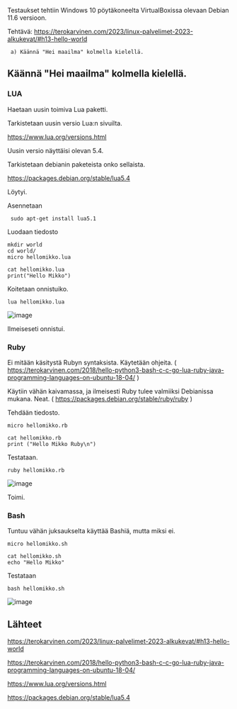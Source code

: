 Testaukset tehtiin Windows 10 pöytäkoneelta VirtualBoxissa olevaan Debian 11.6 versioon.

Tehtävä: https://terokarvinen.com/2023/linux-palvelimet-2023-alkukevat/#h13-hello-world

     a) Käännä "Hei maailma" kolmella kielellä.

## Käännä "Hei maailma" kolmella kielellä.

### LUA

Haetaan uusin toimiva Lua paketti.

Tarkistetaan uusin versio Lua:n sivuilta. 

https://www.lua.org/versions.html

Uusin versio näyttäisi olevan 5.4.

Tarkistetaan debianin paketeista onko sellaista.

https://packages.debian.org/stable/lua5.4

Löytyi.

Asennetaan
     
     sudo apt-get install lua5.1
     
Luodaan tiedosto

    mkdir world
    cd world/
    micro hellomikko.lua
    
    cat hellomikko.lua 
    print("Hello Mikko")

Koitetaan onnistuiko.

    lua hellomikko.lua
    
![image](https://user-images.githubusercontent.com/122888695/223995219-77e1e871-8597-42cf-9b9d-f2f6ef36761d.png)

Ilmeiseseti onnistui.

### Ruby

Ei mitään käsitystä Rubyn syntaksista. Käytetään ohjeita. ( https://terokarvinen.com/2018/hello-python3-bash-c-c-go-lua-ruby-java-programming-languages-on-ubuntu-18-04/ )

Käytiin vähän kaivamassa, ja ilmeisesti Ruby tulee valmiiksi Debianissa mukana. Neat. ( https://packages.debian.org/stable/ruby/ruby )

Tehdään tiedosto.

    micro hellomikko.rb
    
    cat hellomikko.rb 
    print ("Hello Mikko Ruby\n")

Testataan.

    ruby hellomikko.rb
    
![image](https://user-images.githubusercontent.com/122888695/224005272-dd209244-d7f5-41f5-93f2-5ee6a9f6626c.png)

Toimi.

### Bash

Tuntuu vähän juksaukselta käyttää Bashiä, mutta miksi ei.

    micro hellomikko.sh
    
    cat hellomikko.sh 
    echo "Hello Mikko"

Testataan

    bash hellomikko.sh
    
![image](https://user-images.githubusercontent.com/122888695/224009830-ec8e912c-f0b2-4641-903c-0c3841895e7e.png)


## Lähteet

https://terokarvinen.com/2023/linux-palvelimet-2023-alkukevat/#h13-hello-world

https://terokarvinen.com/2018/hello-python3-bash-c-c-go-lua-ruby-java-programming-languages-on-ubuntu-18-04/

https://www.lua.org/versions.html

https://packages.debian.org/stable/lua5.4

